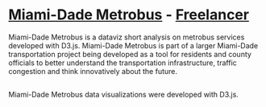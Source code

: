 # [Miami-Dade Metrobus](http://http://jenhlab.github.io/MDT/) - [Freelancer](http://startbootstrap.com/template-overviews/freelancer/)

Miami-Dade Metrobus is a dataviz short analysis on metrobus services developed with D3.js. Miami-Dade Metrobus is part of a larger Miami-Dade transportation project being developed as a tool for residents and county officials to better understand the transportation infrastructure, traffic congestion and think innovatively about the future.

##
Miami-Dade Metrobus data visualizations were developed with D3.js.
